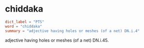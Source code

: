 # chiddaka

``` toml
dict_label = "PTS"
word = "chiddaka"
summary = "adjective having holes or meshes (of a net) DN.i.4"
```

adjective having holes or meshes (of a net) DN.i.45.

